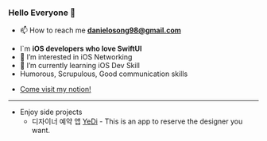 

### Hello Everyone 👋   
- 📫 How to reach me **danielosong98@gmail.com**
* I`m **iOS developers who love SwiftUI**
* 👀 I’m interested in iOS Networking
* 🌱 I’m currently learning iOS Dev Skill
* Humorous, Scrupulous, Good communication skills 
- [Come visit my notion!](https://www.notion.so/Daniel_-8fedd2dfeb734a55a913e601677d8dfb)
* * * 
* Enjoy side projects   
  - 디자이너 예약 앱 [YeDi](https://github.com/songseongwook/final-yedi) - This is an app to reserve the designer you want.   
 



